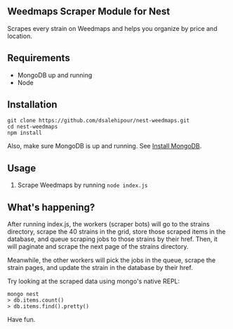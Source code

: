 ## Weedmaps Scraper Module for Nest
Scrapes every strain on Weedmaps and helps you organize by price and location.

## Requirements
- MongoDB up and running
- Node

## Installation
```
git clone https://github.com/dsalehipour/nest-weedmaps.git
cd nest-weedmaps
npm install
```
Also, make sure MongoDB is up and running. See [Install MongoDB](https://docs.mongodb.com/manual/installation/#mongodb-community-edition).

## Usage
1. Scrape Weedmaps by running `node index.js`

## What's happening?
After running index.js, the workers (scraper bots) will go to the strains directory, scrape the 40 strains in the grid, store those scraped items in the database, and queue scraping jobs to those strains by their href. Then, it will paginate and scrape the next page of the strains directory.

Meanwhile, the other workers will pick the jobs in the queue, scrape the strain pages, and update the strain in the database by their href.

Try looking at the scraped data using mongo's native REPL:

```
mongo nest
> db.items.count()
> db.items.find().pretty()
```

Have fun.
